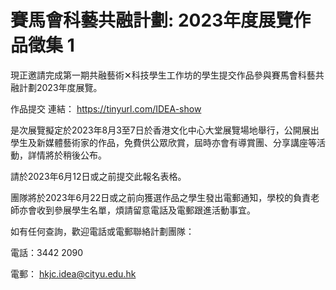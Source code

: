 # 賽馬會科藝共融計劃: 2023年度展覽作品徵集 1
現正邀請完成第一期共融藝術✕科技學生工作坊的學生提交作品參與賽馬會科藝共融計劃2023年度展覽。

作品提交 連結：
https://tinyurl.com/IDEA-show


是次展覽擬定於2023年8月3至7日於香港文化中心大堂展覽場地舉行，公開展出學生及新媒體藝術家的作品，免費供公眾欣賞，屆時亦會有導賞團、分享講座等活動，詳情將於稍後公布。

請於2023年6月12日或之前提交此報名表格。

團隊將於2023年6月22日或之前向獲選作品之學生發出電郵通知，學校的負責老師亦會收到參展學生名單，煩請留意電話及電郵跟進活動事宜。

如有任何查詢，歡迎電話或電郵聯絡計劃團隊：

電話：3442 2090

電郵： hkjc.idea@cityu.edu.hk
